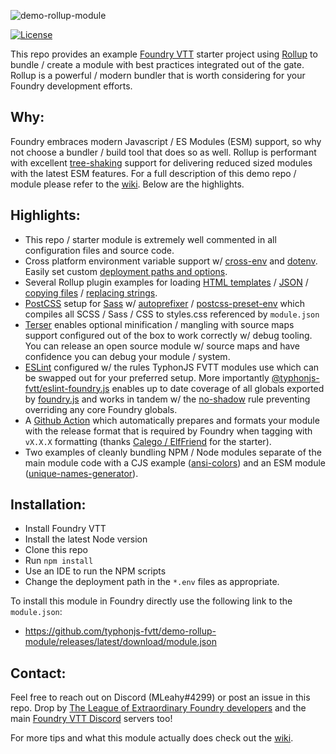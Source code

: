 ![demo-rollup-module](https://i.imgur.com/aj1n1L8.png)

[![License](https://img.shields.io/badge/license-MIT-yellowgreen.svg?style=plastic)](https://github.com/typhonjs-fvtt/eslint-foundry.js/blob/main/LICENSE)

This repo provides an example [Foundry VTT](https://foundryvtt.com/) starter project using 
[Rollup](https://rollupjs.org) to bundle / create a module with best practices integrated out of the gate. Rollup is a 
powerful / modern bundler that is worth considering for your Foundry development efforts.

## Why:

Foundry embraces modern Javascript / ES Modules (ESM) support, so why not choose a bundler / build tool that does so as 
well. Rollup is performant with excellent [tree-shaking](https://rollupjs.org/guide/en/#tree-shaking) support for 
delivering reduced sized modules with the latest ESM features. For a full description of this demo repo / module please 
refer to the [wiki](https://github.com/typhonjs-fvtt/demo-rollup-module/wiki). Below are the highlights.

## Highlights:

- This repo / starter module is extremely well commented in all configuration files and source code. 
- Cross platform environment variable support w/ [cross-env](https://www.npmjs.com/package/cross-env) and 
[dotenv](https://www.npmjs.com/package/dotenv-safe). Easily set custom 
[deployment paths and options](https://github.com/typhonjs-fvtt/demo-rollup-module/tree/main/env).
- Several Rollup plugin examples for loading [HTML templates](https://github.com/rollup/plugins/tree/master/packages/html) 
/ [JSON](https://github.com/rollup/plugins/tree/master/packages/json) / 
[copying files](https://www.npmjs.com/package/rollup-plugin-copy) / 
[replacing strings](https://github.com/rollup/plugins/tree/master/packages/replace).
- [PostCSS](https://postcss.org/) setup for [Sass](https://sass-lang.com/) w/ 
[autoprefixer](https://www.npmjs.com/package/autoprefixer) / 
[postcss-preset-env](https://www.npmjs.com/package/postcss-preset-env) which compiles all SCSS / Sass / CSS to 
styles.css referenced by `module.json`
- [Terser](https://www.npmjs.com/package/terser) enables optional minification / mangling with source maps support 
configured out of the box to work correctly w/ debug tooling. You can release an open source module w/ source maps and 
have confidence you can debug your module / system.
- [ESLint](https://eslint.org/) configured w/ the rules TyphonJS FVTT modules use which can be swapped out for your 
preferred setup. More importantly 
[@typhonjs-fvtt/eslint-foundry.js](https://www.npmjs.com/package/@typhonjs-fvtt/eslint-foundry.js) enables up to date 
coverage of all globals exported by [foundry.js](https://foundryvtt.com/api/foundry.js.html) and works in tandem w/ 
the [no-shadow](https://eslint.org/docs/rules/no-shadow) rule preventing overriding any core Foundry globals.
- A [Github Action](https://github.com/features/actions) which automatically prepares and formats your module with the 
release format that is required by Foundry when tagging with `vX.X.X` formatting (thanks 
[Calego / ElfFriend](https://github.com/ElfFriend-DnD/) for the starter).
- Two examples of cleanly bundling NPM / Node modules separate of the main module code with a CJS example 
([ansi-colors](https://www.npmjs.com/package/ansi-colors)) and an ESM module 
([unique-names-generator](https://www.npmjs.com/package/unique-names-generator)).  

## Installation:
- Install Foundry VTT
- Install the latest Node version
- Clone this repo
- Run `npm install`
- Use an IDE to run the NPM scripts
- Change the deployment path in the `*.env` files as appropriate.

To install this module in Foundry directly use the following link to the `module.json`:
- https://github.com/typhonjs-fvtt/demo-rollup-module/releases/latest/download/module.json

## Contact:
Feel free to reach out on Discord (MLeahy#4299) or post an issue in this repo. Drop by 
[The League of Extraordinary Foundry developers](https://discord.gg/47ndUBqxC4) and the main 
[Foundry VTT Discord](https://discord.gg/foundryvtt) servers too! 

For more tips and what this module actually does check out the [wiki](https://github.com/typhonjs-fvtt/demo-rollup-module/wiki). 